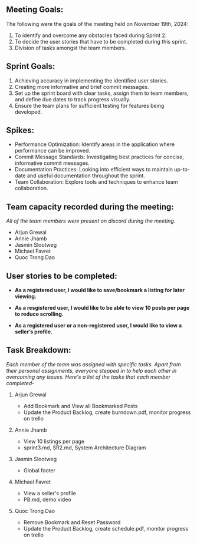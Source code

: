 **Meeting Goals:** 
--
The following were the goals of the meeting held on November 19th, 2024:

1. To identify and overcome any obstacles faced during Sprint 2.
2. To decide the user stories that have to be completed during this sprint.
3. Division of tasks amongst the team members. 


**Sprint Goals:**
--
1. Achieving accuracy in implementing the identified user stories.
2. Creating more informative and brief commit messages.
3. Set up the sprint board with clear tasks, assign them to team members, and define due dates to track progress visually.
4. Ensure the team plans for sufficient testing for features being developed. 

**Spikes:**
--

- Performance Optimization: Identify areas in the application where performance can be improved.
- Commit Message Standards: Investigating best practices for concise, informative commit messages.
- Documentation Practices: Looking into efficient ways to maintain up-to-date and useful documentation throughout the sprint.
- Team Collaboration: Explore tools and techniques to enhance team collaboration.


**Team capacity recorded during the meeting:**
--

*All of the team members were present on discord during the meeting.*

- Arjun Grewal
- Annie Jhamb
- Jasmin Slootweg
- Michael Favret
- Quoc Trong Dao


**User stories to be completed:**
-- 

* **As a registered user, I would like to save/bookmark a listing for later viewing.**  

* **As a resgistered user, I would like to be able to view 10 posts per page to reduce scrolling.**  

* **As a registered user or a non-registered user, I would like to view a seller’s profile.**  


**Task Breakdown:**
--

*Each member of the team was assigned with specific tasks. Apart from their personal assignments, everyone stepped in to help each other in overcoming any issues. Here's a list of the tasks that each member completed-*

1. Arjun Grewal
   - Add Bookmark and View all Bookmarked Posts
   - Update the Product Backlog, create burndown.pdf, monitor progress on trello

2. Annie Jhamb
   - View 10 listings per page
   - sprint3.md, SR2.md, System Architecture Diagram 

3. Jasmin Slootweg
   - Global footer

4. Michael Favret
   - View a seller's profile
   - PB.md, demo video

5. Quoc Trong Dao
   - Remove Bookmark and Reset Password
   - Update the Product Backlog, create schedule.pdf, monitor progress on trello
